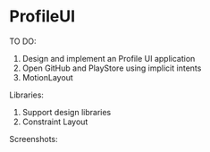 # ProfileUI

TO DO:

  1. Design and implement an Profile UI application
  2. Open GitHub and PlayStore using implicit intents
  3. MotionLayout 
  
Libraries:

  1. Support design libraries
  2. Constraint Layout

Screenshots:
